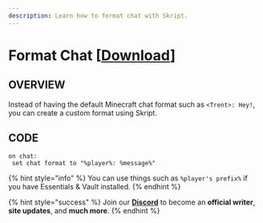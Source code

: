 ```yaml
---
description: Learn how to format chat with Skript.
---
```

 
# Format Chat [[Download](https://github.com/TeamMh/minehutxyz/blob/master/skript/downloads/chat.sk?raw=true)]
 
## OVERVIEW
 
Instead of having the default Minecraft chat format such as `<Trent>: Hey!`, you can create a custom format using Skript.
 
## CODE
 
```
on chat:
 set chat format to "%player%: %message%"
```

{% hint style="info" %}
You can use things such as `%player's prefix%` if you have Essentials & Vault installed.
{% endhint %}

{% hint style="success" %}
Join our **[Discord](https://discord.gg/TYhH5bK)** to become an **official writer**, **site updates**, and **much more**.
{% endhint %}

